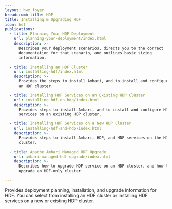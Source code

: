 ```yaml
---
layout: hwx_foyer
breadcrumb-title: HDF
title: Installing & Upgrading HDF
icon: hdf
publications:
  - title: Planning Your HDF Deployment
    url: planning-your-deployment/index.html
    description: >-
      Describes your deployment scenarios, directs you to the correct
      documentation for that scenario, and outlines basic sizing
      information.

  - title: Installing an HDF Cluster
    url: installing-hdf/index.html
    description: >-
      Provides the steps to install Ambari, and to install and configure
      an HDF cluster.

  - title: Installing HDF Services on an Existing HDP Cluster
    url: installing-hdf-on-hdp/index.html
    description: >-
      Provides steps to install Ambari, and to install and configure HDF
      services on an existing HDP cluster.

  - title: Installing HDF Services on a New HDP Cluster
    url: installing-hdf-and-hdp/index.html
    description: >-
      Provides steps to install Ambari, HDP, and HDF services on the HDP
      cluster.

  - title: Apache Ambari Managed HDF Upgrade
    url: ambari-managed-hdf-upgrade/index.html
    description: >-
      Describes how to upgrade HDF service on an HDP cluster, and how to
      upgrade an HDF-only cluster.

---
```


Provides deployment planning, installation, and upgrade information for
HDF. You can select from installing an HDF cluster or installing HDF
services on a new or existing HDP cluster.

